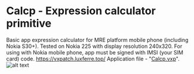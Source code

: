 # Calcp - Expression calculator primitive
Basic app expression calculator for MRE platform mobile phone (including Nokia S30+). Tested on Nokia 225 with display resolution 240x320.  For using with Nokia mobile phone, app must be signed with IMSI (your SIM card) code.
https://vxpatch.luxferre.top/
Application file - "[Calcp.vxp](https://github.com/RDZDX/calcp/blob/main/Calcp.vxp?raw=true)".
![alt text](https://rdzdx.github.io/calcp/picture.jpg)
